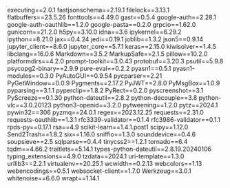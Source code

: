 executing==2.0.1
fastjsonschema==2.19.1
filelock==3.13.1
flatbuffers==23.5.26
fonttools==4.49.0
gast==0.5.4
google-auth==2.28.1
google-auth-oauthlib==1.2.0
google-pasta==0.2.0
grpcio==1.62.0
gunicorn==21.2.0
h5py==3.10.0
idna==3.6
ipykernel==6.29.2
ipython==8.21.0
jax==0.4.24
jedi==0.19.1
joblib==1.3.2
json5==0.9.14
jupyter_client==8.6.0
jupyter_core==5.7.1
keras==2.15.0
kiwisolver==1.4.5
libclang==16.0.6
Markdown==3.5.2
MarkupSafe==2.1.5
pillow==10.2.0
platformdirs==4.2.0
prompt-toolkit==3.0.43
protobuf==3.20.3
psutil==5.9.8
psycopg2-binary==2.9.9
pure-eval==0.2.2
pyasn1==0.5.1
pyasn1-modules==0.3.0
PyAutoGUI==0.9.54
pycparser==2.21
PyGetWindow==0.0.9
Pygments==2.17.2
PyJWT==2.8.0
PyMsgBox==1.0.9
pyparsing==3.1.1
pyperclip==1.8.2
PyRect==0.2.0
pyscreenshot==3.1
PyScreeze==0.1.30
python-dateutil==2.8.2
python-decouple==3.8
python-vlc==3.0.20123
python3-openid==3.2.0
pytweening==1.2.0
pytz==2024.1
pywin32==306
pyzmq==24.0.1
regex==2023.12.25
requests==2.31.0
requests-oauthlib==1.3.1
rfc3339-validator==0.1.4
rfc3986-validator==0.1.1
rpds-py==0.17.1
rsa==4.9
scikit-learn==1.4.1.post1
scipy==1.12.0
Send2Trash==1.8.2
six==1.16.0
sniffio==1.3.0
sounddevice==0.4.6
soupsieve==2.5
sqlparse==0.4.4
tinycss2==1.2.1
tornado==6.4
tqdm==4.66.2
traitlets==5.14.1
types-python-dateutil==2.8.19.20240106
typing_extensions==4.9.0
tzdata==2024.1
uri-template==1.3.0
urllib3==2.2.1
virtualenv==20.25.1
wcwidth==0.2.13
webcolors==1.13
webencodings==0.5.1
websocket-client==1.7.0
Werkzeug==3.0.1
whitenoise==6.6.0
wrapt==1.14.1
